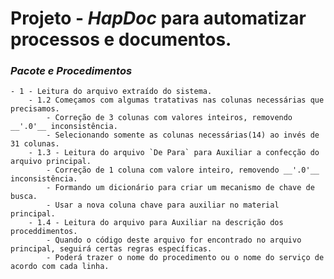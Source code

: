 # Projeto - *__HapDoc__* para automatizar processos e documentos.

### *__Pacote e Procedimentos__*
    - 1 - Leitura do arquivo extraído do sistema.
        - 1.2 Começamos com algumas tratativas nas colunas necessárias que precisamos.
            - Correção de 3 colunas com valores inteiros, removendo __'.0'__ inconsistência.
            - Selecionando somente as colunas necessárias(14) ao invés de 31 colunas.
        - 1.3 - Leitura do arquivo `De Para` para Auxiliar a confecção do arquivo principal.
            - Correção de 1 coluna com valore inteiro, removendo __'.0'__ inconsistência.
            - Formando um dicionário para criar um mecanismo de chave de busca.
            - Usar a nova coluna chave para auxiliar no material principal.
        - 1.4 - Leitura do arquivo para Auxiliar na descrição dos proceddimentos.
            - Quando o código deste arquivo for encontrado no arquivo principal, seguirá certas regras específicas.
            - Poderá trazer o nome do procedimento ou o nome do serviço de acordo com cada linha.
